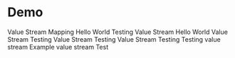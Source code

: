 # Demo
Value Stream Mapping
Hello World Testing
Value Stream Hello World
Value Stream Testing
Value Stream Testing
Value Stream Testing
Testing value stream
Example value stream
Test
